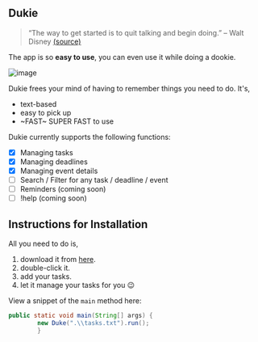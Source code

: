 ## Dukie
> “The way to get started is to quit talking and begin doing.”  – Walt Disney [(source)](https://blog.hubspot.com/sales/famous-quotes)
 
The app is so **easy to use**, you can even use it while doing a dookie. 


![image](https://media.istockphoto.com/id/1257001864/vector/a-cartoon-illustration-of-a-brown-poo-dookie-or-turd.jpg?s=612x612&w=0&k=20&c=MOpwoydkJGmRuy7FkW1-V0fjX9wCP41MdXUpYycYBtQ=)
 
Dukie frees your mind of having to remember things you need to do. It's,
 
* text-based
* easy to pick up
* ~FAST~ SUPER FAST to use
 
Dukie currently supports the following functions:
 
* [x]  Managing tasks
* [x]  Managing deadlines
* [x]  Managing event details
* [ ]  Search / Filter for any task / deadline / event
* [ ]  Reminders (coming soon)
* [ ]  !help (coming soon)

## Instructions for Installation

All you need to do is,

1. download it from [here](https://github.com/securespider/ip.git).
2. double-click it.
3. add your tasks.
4. let it manage your tasks for you 😉


View a snippet of the `main` method here:
```java
public static void main(String[] args) {
        new Duke(".\\tasks.txt").run();
        }
```

